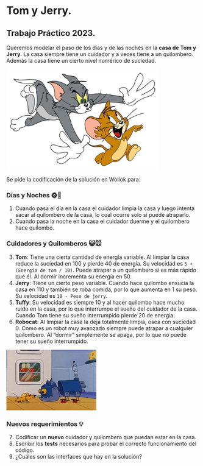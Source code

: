 # Tom y Jerry.
## Trabajo Práctico 2023.

Queremos modelar el paso de los días y de las noches en la **casa de Tom y Jerry**. La casa siempre tiene un cuidador y a veces tiene a un quilombero. Además la casa tiene un cierto nivel numérico de suciedad.

<img src=TomYJerry.png width=400/>

Se pide la codificación de la solución en Wollok para:

### Días y Noches 🌞🌝
1. Cuando pasa el día en la casa el cuidador limpia la casa y luego intenta sacar al quilombero de la casa, lo cual ocurre solo si puede atraparlo.
2. Cuando pasa la noche en la casa el cuidador duerme y el quilombero hace quilombo.

### Cuidadores y Quilomberos 😺🐭
3. **Tom**: Tiene una cierta cantidad de energía variable. Al limpiar la casa reduce la suciedad en 100 y pierde 40 de energía. Su velocidad es `5 + (Energía de tom / 10)`. Puede atrapar a un quilombero si es más rápido que él. Al dormir incrementa su energía en 50.
4. **Jerry**: Tiene un cierto peso variable. Cuando hace quilombo ensucia la casa en 110 y también se roba comida, por lo que aumenta en 1 su peso. Su velocidad es `10 - Peso de jerry`.
5. **Tuffy**: Su velocidad es siempre 10 y al hacer quilombo hace mucho ruido en la casa, por lo que interrumpe el sueño del cuidador de la casa. Cuando Tom tiene su sueño interrumpido pierde 20 de energia.
6. **Robocat**: Al limpiar la casa la deja totalmente limpia, osea con suciedad 0. Como es un robot muy avanzado siempre puede atrapar a cualquier quilombero. Al “dormir” simplemente se apaga, por lo que no puede tener su sueño interrumpido.

![](RoboCat.png)

### Nuevos requerimientos 💡
7. Codificar un **nuevo** cuidador y quilombero que puedan estar en la casa.
8. Escribir los **tests** necesarios para probar el correcto funcionamiento del código.
9. ¿Cuáles son las interfaces que hay en la solución?
